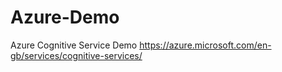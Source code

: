 # Azure-Demo
Azure Cognitive Service Demo https://azure.microsoft.com/en-gb/services/cognitive-services/
